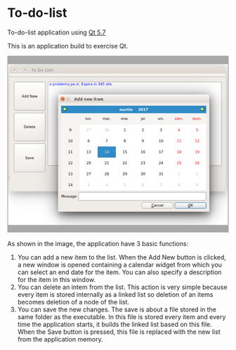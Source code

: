 # To-do-list
To-do-list application using <a href = "https://doc.qt.io/qt-5/">Qt 5.7</a>


This is an application build to exercise Qt.

<img src= "todo.png"/>

As shown in the image, the application have 3 basic functions:

1) You can add a new item to the list.
  When the Add New button is clicked, a new window is opened containing a calendar widget from which you can select an end date for the item. You can also specify a description for the item in this window.
2) You can delete an intem from the list. 
  This action is very simple because every item is stored internally as a linked list so deletion of an items becomes deletion of a node of the list.
3) You can save the new changes.
  The save is about a file stored in the same folder as the executable. In this file is stored every item and every time the application starts, it builds the linked list based on this file. When the Save button is pressed, this file is replaced with the new list from the application memory.

